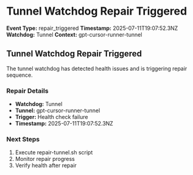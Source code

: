 # Tunnel Watchdog Repair Triggered

**Event Type:** repair_triggered
**Timestamp:** 2025-07-11T19:07:52.3NZ
**Watchdog:** Tunnel
**Context:** gpt-cursor-runner-tunnel


## Tunnel Watchdog Repair Triggered

The tunnel watchdog has detected health issues and is triggering repair sequence.

### Repair Details
- **Watchdog:** Tunnel
- **Tunnel:** gpt-cursor-runner-tunnel
- **Trigger:** Health check failure
- **Timestamp:** 2025-07-11T19:07:52.3NZ

### Next Steps
1. Execute repair-tunnel.sh script
2. Monitor repair progress
3. Verify health after repair


